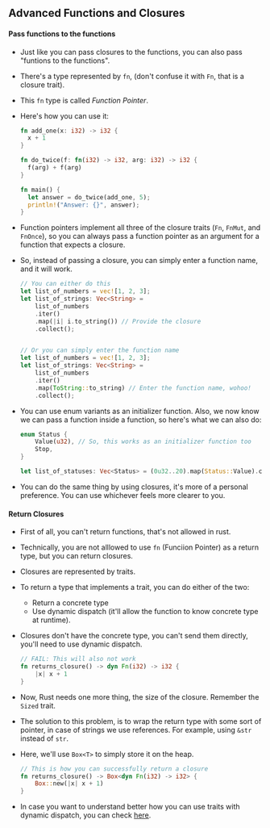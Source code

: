 ## Advanced Functions and Closures

#### Pass functions to the functions

- Just like you can pass closures to the functions, you can also pass "funtions to the functions".
- There's a type represented by `fn`, (don't confuse it with `Fn`, that is a closure trait).
- This `fn` type is called _Function Pointer_.

- Here's how you can use it:

  ```rust
  fn add_one(x: i32) -> i32 {
    x + 1
  }

  fn do_twice(f: fn(i32) -> i32, arg: i32) -> i32 {
    f(arg) + f(arg)
  }

  fn main() {
    let answer = do_twice(add_one, 5);
    println!("Answer: {}", answer);
  }
  ```

- Function pointers implement all three of the closure traits (`Fn`, `FnMut`, and `FnOnce`), so you can always pass a function pointer as an argument for a function that expects a closure.
- So, instead of passing a closure, you can simply enter a function name, and it will work.

  ```rust
  // You can either do this
  let list_of_numbers = vec![1, 2, 3];
  let list_of_strings: Vec<String> =
      list_of_numbers
      .iter()
      .map(|i| i.to_string()) // Provide the closure
      .collect();


  // Or you can simply enter the function name
  let list_of_numbers = vec![1, 2, 3];
  let list_of_strings: Vec<String> =
      list_of_numbers
      .iter()
      .map(ToString::to_string) // Enter the function name, wohoo!
      .collect();
  ```

- You can use enum variants as an initializer function. Also, we now know we can pass a function inside a function, so here's what we can also do:

  ```rust
  enum Status {
      Value(u32), // So, this works as an initializer function too
      Stop,
  }

  let list_of_statuses: Vec<Status> = (0u32..20).map(Status::Value).collect(); // This will create Status instances of the variant Value
  ```

- You can do the same thing by using closures, it's more of a personal preference. You can use whichever feels more clearer to you.

#### Return Closures

- First of all, you can't return functions, that's not allowed in rust.
- Technically, you are not alllowed to use `fn` (Funciion Pointer) as a return type, but you can return closures.
- Closures are represented by traits.
- To return a type that implements a trait, you can do either of the two:
  - Return a concrete type
  - Use dynamic dispatch (it'll allow the function to know concrete type at runtime).
- Closures don't have the concrete type, you can't send them directly, you'll need to use dynamic dispatch.

  ```rust
  // FAIL: This will also not work
  fn returns_closure() -> dyn Fn(i32) -> i32 {
      |x| x + 1
  }
  ```

- Now, Rust needs one more thing, the size of the closure. Remember the `Sized` trait.
- The solution to this problem, is to wrap the return type with some sort of pointer, in case of strings we use references. For example, using `&str` instead of `str`.
- Here, we'll use `Box<T>` to simply store it on the heap.

  ```rust
  // This is how you can successfully return a closure
  fn returns_closure() -> Box<dyn Fn(i32) -> i32> {
      Box::new(|x| x + 1)
  }
  ```

- In case you want to understand better how you can use traits with dynamic dispatch, you can check [here](#defining-a-common-behaviour-using-trait).
